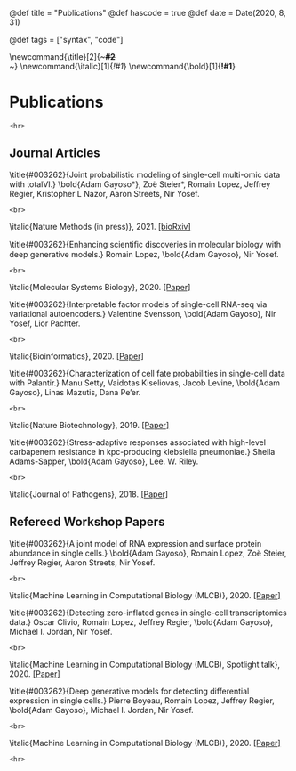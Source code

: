 @def title = "Publications"
@def hascode = true
@def date = Date(2020, 8, 31)

@def tags = ["syntax", "code"]

<!-- \newcommand{\title}[2]{~~~<span style="color:#1; font-weight: 800">#2</span><br>~~~} -->
\newcommand{\title}[2]{~~~<span style="font-weight: 750">#2</span><br>~~~}
\newcommand{\italic}[1]{_*!#1*_}
\newcommand{\bold}[1]{__!#1__}

# Publications

~~~
<hr>
~~~

<!-- ## Preprints -->
## Journal Articles

\title{#003262}{Joint probabilistic modeling of single-cell multi-omic data with totalVI.}
\bold{Adam Gayoso*}, Zoë Steier*, Romain Lopez, Jeffrey Regier, Kristopher L Nazor, Aaron Streets, Nir Yosef.
~~~
<br>
~~~
\italic{Nature Methods (in press)}, 2021. [[bioRxiv]](https://www.biorxiv.org/content/10.1101/2020.05.08.083337v2)

\title{#003262}{Enhancing scientiﬁc discoveries in molecular biology with deep generative
models.}
Romain Lopez, \bold{Adam Gayoso}, Nir Yosef.
~~~
<br>
~~~
\italic{Molecular Systems Biology}, 2020. [[Paper]](https://www.embopress.org/doi/full/10.15252/msb.20199198)

\title{#003262}{Interpretable factor models of single-cell RNA-seq via
variational autoencoders.}
Valentine Svensson, \bold{Adam Gayoso}, Nir Yosef, Lior Pachter.
~~~
<br>
~~~
\italic{Bioinformatics}, 2020. [[Paper]](https://academic.oup.com/bioinformatics/advance-article/doi/10.1093/bioinformatics/btaa169/5807606?rss=1)

\title{#003262}{Characterization of cell fate probabilities
in single-cell data with Palantir.}
Manu Setty, Vaidotas Kiseliovas, Jacob Levine, \bold{Adam Gayoso}, Linas Mazutis, Dana Pe’er.
~~~
<br>
~~~
\italic{Nature Biotechnology}, 2019. [[Paper]](https://www.nature.com/articles/s41587-019-0068-4)

\title{#003262}{Stress-adaptive responses associated with high-level
carbapenem resistance in kpc-producing klebsiella
pneumoniae.}
Sheila Adams-Sapper, \bold{Adam Gayoso}, Lee. W. Riley.
~~~
<br>
~~~
\italic{Journal of Pathogens}, 2018. [[Paper]](https://www.hindawi.com/journals/jpath/2018/3028290/abs/)

## Refereed Workshop Papers

\title{#003262}{A joint model of RNA expression and surface protein abundance in single
cells.}
\bold{Adam Gayoso}, Romain Lopez, Zo&euml; Steier, Jeffrey Regier, Aaron Streets, Nir Yosef.
~~~
<br>
~~~
\italic{Machine Learning in Computational Biology (MLCB)}, 2020. [[Paper]](https://www.biorxiv.org/content/10.1101/791947v1)

\title{#003262}{Detecting zero-inflated genes in single-cell transcriptomics data.}
Oscar Clivio, Romain Lopez, Jeffrey Regier, \bold{Adam Gayoso}, Michael I. Jordan, Nir Yosef.
~~~
<br>
~~~
\italic{Machine Learning in Computational Biology (MLCB), Spotlight talk}, 2020. [[Paper]](https://www.biorxiv.org/content/10.1101/794875v1)

\title{#003262}{Deep generative models for detecting differential expression in single
cells.}
Pierre Boyeau, Romain Lopez, Jeffrey Regier, \bold{Adam Gayoso}, Michael I. Jordan, Nir Yosef.
~~~
<br>
~~~
\italic{Machine Learning in Computational Biology (MLCB)}, 2020. [[Paper]](https://www.biorxiv.org/content/10.1101/794289v1)

~~~
<hr>
~~~